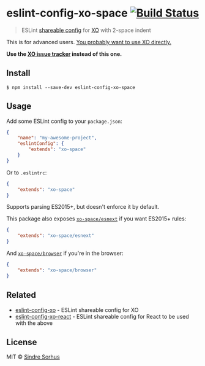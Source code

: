 # eslint-config-xo-space [![Build Status](https://travis-ci.org/xojs/eslint-config-xo-space.svg?branch=master)](https://travis-ci.org/xojs/eslint-config-xo-space)

> ESLint [shareable config](http://eslint.org/docs/developer-guide/shareable-configs.html) for [XO](https://github.com/xojs/xo) with 2-space indent

This is for advanced users. [You probably want to use XO directly.](https://github.com/xojs/eslint-config-xo#use-the-xo-cli-instead)

**Use the [XO issue tracker](https://github.com/xojs/xo/issues) instead of this one.**


## Install

```
$ npm install --save-dev eslint-config-xo-space
```


## Usage

Add some ESLint config to your `package.json`:

```json
{
	"name": "my-awesome-project",
	"eslintConfig": {
		"extends": "xo-space"
	}
}
```

Or to `.eslintrc`:

```json
{
	"extends": "xo-space"
}
```

Supports parsing ES2015+, but doesn't enforce it by default.

This package also exposes [`xo-space/esnext`](esnext.js) if you want ES2015+ rules:

```json
{
	"extends": "xo-space/esnext"
}
```

And [`xo-space/browser`](browser.js) if you're in the browser:

```json
{
	"extends": "xo-space/browser"
}
```


## Related

- [eslint-config-xo](https://github.com/xojs/eslint-config-xo) - ESLint shareable config for XO
- [eslint-config-xo-react](https://github.com/xojs/eslint-config-xo-react) - ESLint shareable config for React to be used with the above


## License

MIT © [Sindre Sorhus](https://sindresorhus.com)
